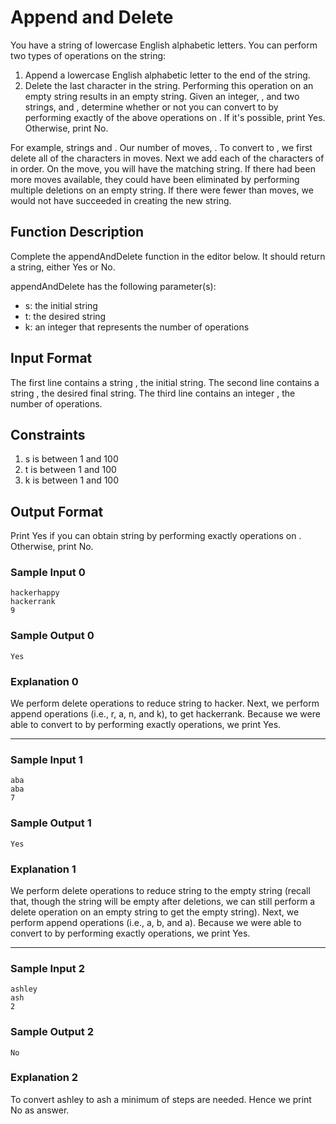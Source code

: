 # Append and Delete

You have a string of lowercase English alphabetic letters. You can perform two types of operations on the string:

1. Append a lowercase English alphabetic letter to the end of the string.
2. Delete the last character in the string. Performing this operation on an empty string results in an empty string.
Given an integer, , and two strings,  and , determine whether or not you can convert  to  by performing exactly  of the above operations on . If it's possible, print Yes. Otherwise, print No.

For example, strings  and . Our number of moves, . To convert  to , we first delete all of the characters in  moves. Next we add each of the characters of  in order. On the  move, you will have the matching string. If there had been more moves available, they could have been eliminated by performing multiple deletions on an empty string. If there were fewer than  moves, we would not have succeeded in creating the new string.

## Function Description

Complete the appendAndDelete function in the editor below. It should return a string, either Yes or No.

appendAndDelete has the following parameter(s):

* s: the initial string
* t: the desired string
* k: an integer that represents the number of operations

## Input Format

The first line contains a string , the initial string.
The second line contains a string , the desired final string.
The third line contains an integer , the number of operations.

## Constraints

 1. s is between 1 and 100
 2. t is between 1 and 100
 3. k is between 1 and 100


## Output Format

Print Yes if you can obtain string  by performing exactly  operations on . Otherwise, print No.

### Sample Input 0

```
hackerhappy
hackerrank
9
```

### Sample Output 0

`Yes`

### Explanation 0

We perform  delete operations to reduce string  to hacker. Next, we perform  append operations (i.e., r, a, n, and k), to get hackerrank. Because we were able to convert  to  by performing exactly  operations, we print Yes.

---

### Sample Input 1

```
aba
aba
7
```

### Sample Output 1

`Yes`

### Explanation 1

We perform  delete operations to reduce string  to the empty string (recall that, though the string will be empty after  deletions, we can still perform a delete operation on an empty string to get the empty string). Next, we perform  append operations (i.e., a, b, and a). Because we were able to convert  to  by performing exactly  operations, we print Yes.

---

### Sample Input 2

```
ashley
ash
2
```

### Sample Output 2

`No`

###  Explanation 2

To convert ashley to ash a minimum of  steps are needed. Hence we print No as answer.